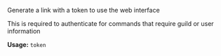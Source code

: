 Generate a link with a token to use the web interface

This is required to authenticate for commands that require guild or user information

**Usage:** `token`
